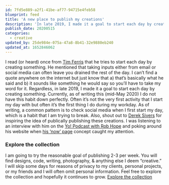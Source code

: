 ```yaml
---
id: 7fd5e889-a2f1-41be-af77-94715e4feb58
blueprint: feed
title: 'A new place to publish my creations'
description: 'In late 2019, I made it a goal to start each day by creating something. Currently, as of writing this (mid-May 2020) I do not have this habit down perfectly. Often it’s not the very first activity that I start my day with but often it’s the first thing I do during my workday.'
publish_date: 20200515
categories:
  - creative
updated_by: 25de984e-075a-47a8-8b41-32e9880eb240
updated_at: 1652846062
---
```

I read (or heard) once from [Tim Ferris](https://tim.blog/) that he tries to start each day by creating something. He mentioned that taking inputs either from email or social media can often leave you drained the rest of the day. I can’t find a quote anywhere on the internet but just know that a) that’s basically what he said and b) it sounds like something he would say so you’ll have to take my word for it. Regardless, in late 2019, I made it a goal to start each day by creating something. Currently, as of writing this (mid-May 2020) I do not have this habit down perfectly. Often it’s not the very first activity that I start my day with but often it’s the first thing I do during my workday. As of writing, a common pattern is to check social media when I first start my day, which is a habit that I am trying to break. Also, shout out to [Derek Sivers](https://sivers.org/) for inspiring the idea of publically publishing these creations. I was listening to an interview with him on the [Yo! Podcast with Rob Hope](https://robhope.com/yo-sivers) and poking around his website when [his ‘now’ page](https://sivers.org/now) concept caught my attention.

### Explore the collection
I am going to try the reasonable goal of publishing 2-3 per week. You will find designs, code, writing, photography, & anything else I deem “creative.” I will skip some days for reasons of privacy to my clients, personal projects, or my friends and I will often omit personal information. Feel free to explore the collection and hopefully it continues to grow.
[Explore the collection](/categories/creative)